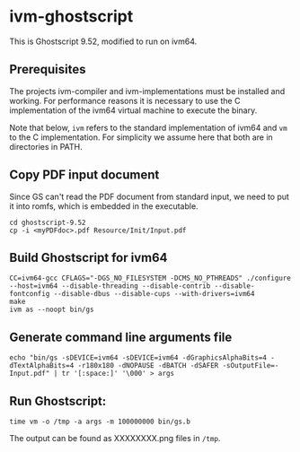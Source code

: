 # ivm-ghostscript
This is Ghostscript 9.52, modified to run on ivm64.

## Prerequisites
The projects ivm-compiler and ivm-implementations must be installed and working. For performance reasons it is necessary to use the C implementation of the ivm64 virtual machine to execute the binary.

Note that below, `ivm` refers to the standard implementation of ivm64 and `vm` to the C implementation. For simplicity we assume here that both are in directories in PATH.

## Copy PDF input document
Since GS can't read the PDF document from standard input, we need to put it into romfs, which is embedded in the executable.

    cd ghostscript-9.52
    cp -i <myPDFdoc>.pdf Resource/Init/Input.pdf

## Build Ghostscript for ivm64
    CC=ivm64-gcc CFLAGS="-DGS_NO_FILESYSTEM -DCMS_NO_PTHREADS" ./configure --host=ivm64 --disable-threading --disable-contrib --disable-fontconfig --disable-dbus --disable-cups --with-drivers=ivm64
    make
    ivm as --noopt bin/gs

## Generate command line arguments file
    echo "bin/gs -sDEVICE=ivm64 -sDEVICE=ivm64 -dGraphicsAlphaBits=4 -dTextAlphaBits=4 -r180x180 -dNOPAUSE -dBATCH -dSAFER -sOutputFile=- Input.pdf" | tr '[:space:]' '\000' > args

## Run Ghostscript:
    time vm -o /tmp -a args -m 100000000 bin/gs.b

The output can be found as XXXXXXXX.png files in `/tmp`.
